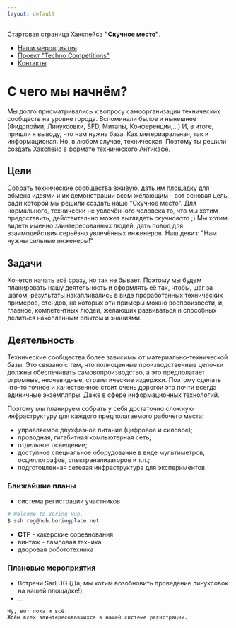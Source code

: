 ```yaml
---
layout: default
---
```


Стартовая страница Хакспейса **"Скучное место"**.

* [Наши мероприятия](events)
* [Проект "Techno Competitions"](robotics)
* [Контакты](contacts)

# [](#header-1)С чего мы начнём?

Мы долго присматривались к вопросу самоорганизации технических сообществ на уровне города. Вспоминали былое и нынешнее (Фидопойки, Линуксовки, SFD, Митапы, Конференции,...)
И, в итоге, пришли к выводу, что нам нужна база. Как метериаральная, так и информационая. Но, в любом случае, техническая. Поэтому ты решили создать Хакспейс в формате технического Антикафе.

## [](#header-2)Цели

Собрать технические сообщества вживую, дать им площадку для обмена идеями и их демонстрации всем желающим - вот основая цель, ради которой мы решили создать наше "Скучное место".
Для нормального, технически не увлечённого человека то, что мы хотим предоставить, действительно может выглядеть *скучновато* ;)
Мы хотим видеть именно заинтересованных людей, дать повод для взаимодействия серьёзно увлечённых инженеров.
Наш девиз: "Нам нужны сильные инженеры!"

## [](#header-3)Задачи

Хочется начать всё сразу, но так не бывает. Поэтому мы будем планировать нашу деятельность и оформлять её так, чтобы, шаг за шагом, результаты накапливались в виде проработанных технических примеров,
стендов, на которых эти примеры можно воспроизвести, и, главное, компетентных людей, желающих развиваться и способных делиться накопленным опытом и знаниями.

## [](#header-4)Деятельность

Технические сообщества более зависимы от материально-технической базы. Это связано с тем, что полноценные производственные цепочки должны обеспечивать самовопроизводство, а это предполагает
огромные, неочевидные, стратегические издержки. Поэтому сделать что-то точное и качественное стоит очень дорогои это почти всегда единичные экземпляры. Даже в сфере информационных технологий.

Поэтому мы планируем собрать у себя достаточно сложную инфраструктуру для каждого предполагаемого рабочего места:
* управляемое двухфазное питание (цифровое и силовое);
* проводная, гигабитная компьютерная сеть;
* отдельное освещение;
* доступное специальное оборудование в виде мультиметров, осциллографов, спектранализаторов и т.п.;
* подготовленная сетевая инфраструктура для экспериментов.

### [](#header-6)Ближайшие планы

* система регистрации участников
```bash
# Welcome to Boring Hub.
$ ssh reg@hub.boringplace.net
```
* **CTF** - хакерские соревнования
* винтаж - ламповая техника
* дворовая робототехника

### [](#header-7)Плановые мероприятия

* Встречи SarLUG (Да, мы хотим возобновить проведение линуксовок на нашей площадке!)
* ...

```
Ну, вот пока и всё.
Ждём всех заинтересовавшихся в нашей системе регистрации.
```

